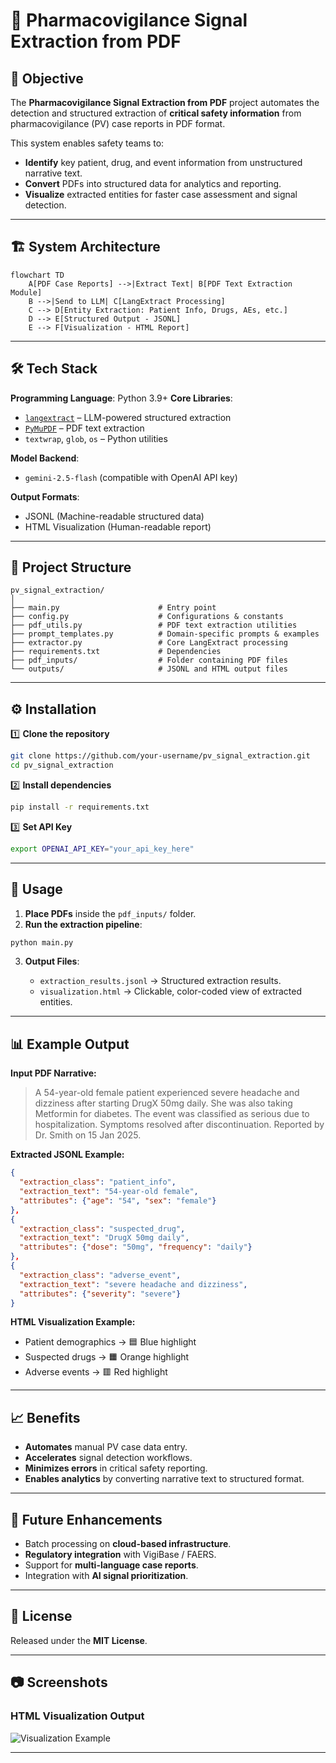 # 📄 Pharmacovigilance Signal Extraction from PDF

## 📌 Objective
The **Pharmacovigilance Signal Extraction from PDF** project automates the detection and structured extraction of **critical safety information** from pharmacovigilance (PV) case reports in PDF format.  

This system enables safety teams to:
- **Identify** key patient, drug, and event information from unstructured narrative text.
- **Convert** PDFs into structured data for analytics and reporting.
- **Visualize** extracted entities for faster case assessment and signal detection.

---

## 🏗 System Architecture
```mermaid
flowchart TD
    A[PDF Case Reports] -->|Extract Text| B[PDF Text Extraction Module]
    B -->|Send to LLM| C[LangExtract Processing]
    C --> D[Entity Extraction: Patient Info, Drugs, AEs, etc.]
    D --> E[Structured Output - JSONL]
    E --> F[Visualization - HTML Report]
````

---

## 🛠 Tech Stack

**Programming Language**: Python 3.9+
**Core Libraries**:

* [`langextract`](https://pypi.org/project/langextract/) – LLM-powered structured extraction
* [`PyMuPDF`](https://pymupdf.readthedocs.io/) – PDF text extraction
* `textwrap`, `glob`, `os` – Python utilities

**Model Backend**:

* `gemini-2.5-flash` (compatible with OpenAI API key)

**Output Formats**:

* JSONL (Machine-readable structured data)
* HTML Visualization (Human-readable report)

---

## 📂 Project Structure

```
pv_signal_extraction/
│
├── main.py                      # Entry point
├── config.py                    # Configurations & constants
├── pdf_utils.py                 # PDF text extraction utilities
├── prompt_templates.py          # Domain-specific prompts & examples
├── extractor.py                 # Core LangExtract processing
├── requirements.txt             # Dependencies
├── pdf_inputs/                  # Folder containing PDF files
└── outputs/                     # JSONL and HTML output files
```

---

## ⚙️ Installation

1️⃣ **Clone the repository**

```bash
git clone https://github.com/your-username/pv_signal_extraction.git
cd pv_signal_extraction
```

2️⃣ **Install dependencies**

```bash
pip install -r requirements.txt
```

3️⃣ **Set API Key**

```bash
export OPENAI_API_KEY="your_api_key_here"
```

---

## 🚀 Usage

1. **Place PDFs** inside the `pdf_inputs/` folder.
2. **Run the extraction pipeline**:

```bash
python main.py
```

3. **Output Files**:

   * `extraction_results.jsonl` → Structured extraction results.
   * `visualization.html` → Clickable, color-coded view of extracted entities.

---

## 📊 Example Output

**Input PDF Narrative:**

> A 54-year-old female patient experienced severe headache and dizziness after starting DrugX 50mg daily. She was also taking Metformin for diabetes. The event was classified as serious due to hospitalization. Symptoms resolved after discontinuation. Reported by Dr. Smith on 15 Jan 2025.

**Extracted JSONL Example:**

```json
{
  "extraction_class": "patient_info",
  "extraction_text": "54-year-old female",
  "attributes": {"age": "54", "sex": "female"}
},
{
  "extraction_class": "suspected_drug",
  "extraction_text": "DrugX 50mg daily",
  "attributes": {"dose": "50mg", "frequency": "daily"}
},
{
  "extraction_class": "adverse_event",
  "extraction_text": "severe headache and dizziness",
  "attributes": {"severity": "severe"}
}
```

**HTML Visualization Example:**

* Patient demographics → 🟦 Blue highlight
* Suspected drugs → 🟧 Orange highlight
* Adverse events → 🟥 Red highlight

---

## 📈 Benefits

* **Automates** manual PV case data entry.
* **Accelerates** signal detection workflows.
* **Minimizes errors** in critical safety reporting.
* **Enables analytics** by converting narrative text to structured format.

---

## 🔮 Future Enhancements

* Batch processing on **cloud-based infrastructure**.
* **Regulatory integration** with VigiBase / FAERS.
* Support for **multi-language case reports**.
* Integration with **AI signal prioritization**.

---

## 📜 License

Released under the **MIT License**.

---

## 📷 Screenshots
### HTML Visualization Output

![Visualization Example](LangExtract.png)

---

```
